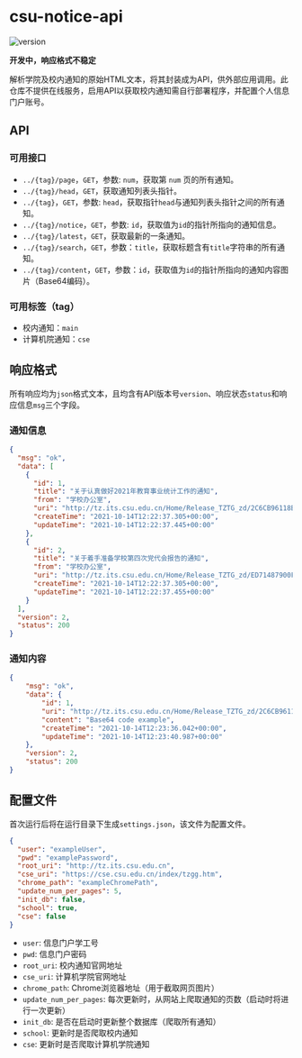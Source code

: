 # csu-notice-api

![version](https://img.shields.io/badge/version-0.6.0--SNAPSHOT-blue)

**开发中，响应格式不稳定**

解析学院及校内通知的原始HTML文本，将其封装成为API，供外部应用调用。此仓库不提供在线服务，启用API以获取校内通知需自行部署程序，并配置个人信息门户账号。

## API

### 可用接口

- `../{tag}/page`，`GET`，参数: `num`，获取第 `num` 页的所有通知。
- `../{tag}/head`，`GET`，获取通知列表头指针。
- `../{tag}`，`GET`，参数: `head`，获取指针`head`与通知列表头指针之间的所有通知。
- `../{tag}/notice`，`GET`，参数: `id`，获取值为`id`的指针所指向的通知信息。
- `../{tag}/latest`，`GET`，获取最新的一条通知。
- `../{tag}/search`，`GET`，参数：`title`，获取标题含有`title`字符串的所有通知。
- `../{tag}/content`，`GET`，参数：`id`，获取值为`id`的指针所指向的通知内容图片（Base64编码）。

### 可用标签（tag）

- 校内通知：`main`
- 计算机院通知：`cse`

## 响应格式

所有响应均为`json`格式文本，且均含有API版本号`version`、响应状态`status`和响应信息`msg`三个字段。

### 通知信息

```json
{
  "msg": "ok",
  "data": [
    {
      "id": 1,
      "title": "关于认真做好2021年教育事业统计工作的通知",
      "from": "学校办公室",
      "uri": "http://tz.its.csu.edu.cn/Home/Release_TZTG_zd/2C6CB96118B04E98AB62C2F9F22904F8",
      "createTime": "2021-10-14T12:22:37.305+00:00",
      "updateTime": "2021-10-14T12:22:37.445+00:00"
    },
    {
      "id": 2,
      "title": "关于着手准备学校第四次党代会报告的通知",
      "from": "学校办公室",
      "uri": "http://tz.its.csu.edu.cn/Home/Release_TZTG_zd/ED71487900F540DF889B7DF89A35EF21",
      "createTime": "2021-10-14T12:22:37.305+00:00",
      "updateTime": "2021-10-14T12:22:37.455+00:00"
    }
  ],
  "version": 2,
  "status": 200
}
```

### 通知内容

```json
{
    "msg": "ok",
    "data": {
        "id": 1,
        "uri": "http://tz.its.csu.edu.cn/Home/Release_TZTG_zd/2C6CB96118B04E98AB62C2F9F22904F8",
        "content": "Base64 code example",
        "createTime": "2021-10-14T12:23:36.042+00:00",
        "updateTime": "2021-10-14T12:23:40.987+00:00"
    },
    "version": 2,
    "status": 200
}
```

## 配置文件

首次运行后将在运行目录下生成`settings.json`，该文件为配置文件。

```json
{
  "user": "exampleUser",
  "pwd": "examplePassword",
  "root_uri": "http://tz.its.csu.edu.cn",
  "cse_uri": "https://cse.csu.edu.cn/index/tzgg.htm",
  "chrome_path": "exampleChromePath",
  "update_num_per_pages": 5,
  "init_db": false,
  "school": true,
  "cse": false
}
```

- `user`: 信息门户学工号
- `pwd`: 信息门户密码
- `root_uri`: 校内通知官网地址
- `cse_uri`: 计算机学院官网地址
- `chrome_path`: Chrome浏览器地址（用于截取网页图片）
- `update_num_per_pages`: 每次更新时，从网站上爬取通知的页数（启动时将进行一次更新）
- `init_db`: 是否在启动时更新整个数据库（爬取所有通知）
- `school`: 更新时是否爬取校内通知
- `cse`: 更新时是否爬取计算机学院通知
